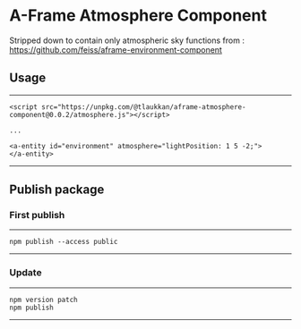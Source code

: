 # A-Frame Atmosphere Component

Stripped down to contain only atmospheric sky functions from : https://github.com/feiss/aframe-environment-component

## Usage

---
    <script src="https://unpkg.com/@tlaukkan/aframe-atmosphere-component@0.0.2/atmosphere.js"></script>

    ...

    <a-entity id="environment" atmosphere="lightPosition: 1 5 -2;">
    </a-entity>
---

## Publish package

### First publish

---
    npm publish --access public
---

### Update

---
    npm version patch
    npm publish
---